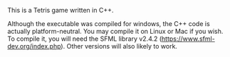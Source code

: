 This is a Tetris game written in C++.

Although the executable was compiled for windows, the C++ code is actually platform-neutral. You may compile it on Linux or Mac if you wish. To compile it, you will need the SFML library v2.4.2 (https://www.sfml-dev.org/index.php). Other versions will also likely to work.
